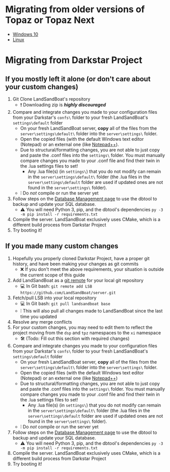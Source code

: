 # Migrating from older versions of Topaz or Topaz Next
- [Windows 10](Server-setup-and-maintenance-Windows-10#update)
- [Linux](Server-Setup-and-Maintenance-Linux#update)

# Migrating from Darkstar Project

## If you mostly left it alone (or don't care about your custom changes)
1. Git Clone LandSandBoat's repository
    * ❗ Downloading zip is **_highly discouraged_**
2. Compare and integrate changes you made to your configuration files from your Darkstar's `confs\` folder to your fresh LandSandBoat's `settings\default` folder
    * On your fresh LandSandBoat server, **copy** all of the files from the `server\settings\default\` folder into the `server\settings\` folder.
    * Open the copied files (with the default Windows text editor (Notepad) or an external one (like [Notepad++](https://notepad-plus-plus.org/)).
    * Due to structural/formatting changes, you are not able to just copy and paste the .conf files into the `settings\` folder. You must manually compare changes you made to your .conf file and find their twin in the .lua settings files to set!
        * Any .lua file(s) (in `settings\`) that you do not modify can remain in the `server\settings\default\` folder (the .lua files in the `server\settings\default` folder are used if updated ones are not found in the `server\settings\` folder). 
    * ❕ Do _not_ compile or run the server yet
3. Follow steps on the [Database Management page](Database-Management) to use the dbtool to backup and update your SQL database.
    * ⚠️ You will need Python 3, pip, and the dbtool's dependencies `py -3 -m pip install -r requirements.txt`
4. Compile the server. LandSandBoat exclusively uses CMake, which is a different build process from Darkstar Project
5. Try booting it!
    
## If you made many custom changes
1. Hopefully you properly cloned Darkstar Project, have a proper git history, and have been making your changes as git commits
    * ❌ If you don't meet the above requirements, your situation is outside the current scope of this guide
2. Add LandSandBoat as a [git remote](https://git-scm.com/docs/git-remote.html) for your local git repository
    * 💻 In Git bash: `git remote add LSB https://github.com/LandSandBoat/server.git`
3. Fetch/pull LSB into your local repository
    * 💻 In Git bash: `git pull landsandboat base`
    * ❕ This will also pull all changes made to LandSandBoat since the last time you updated
4. Resolve any merge conflicts
5. For your custom changes, you may need to edit them to reflect the project moving from the `dsp` and `tpz` namespaces to the `xi` namespace
    * 🛠️ (Todo: Fill out this section with required changes)
6. Compare and integrate changes you made to your  configuration files from your Darkstar's `confs\` folder to your fresh LandSandBoat's `settings\default` folder
    * On your fresh LandSandBoat server, **copy** all of the files from the `server\settings\default\` folder into the `server\settings\` folder.
    * Open the copied files (with the default Windows text editor (Notepad) or an external one (like [Notepad++](https://notepad-plus-plus.org/))
    * Due to structural/formatting changes, you are not able to just copy and paste the .conf files into the `settings\` folder. You must manually compare changes you made to your .conf file and find their twin in the .lua settings files to set!
        * Any .lua file(s) (in `settings\`) that you do not modify can remain in the `server\settings\default\` folder (the .lua files in the `server\settings\default` folder are used if updated ones are not found in the `server\settings\` folder). 
    * ❕ Do _not_ compile or run the server yet
7. Follow steps on the [Database Management page](Database-Management) to use the dbtool to backup and update your SQL database.
    * ⚠️ You will need Python 3, pip, and the dbtool's dependencies `py -3 -m pip install -r requirements.txt`
8. Compile the server. LandSandBoat exclusively uses CMake, which is a different build process from Darkstar Project
9. Try booting it!
